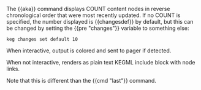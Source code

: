 The {{aka}} command displays COUNT content nodes in reverse chronological order that were most recently updated. If no COUNT is specified, the number displayed is {{changesdef}} by default, but this can be changed by setting the {{pre "changes"}} variable to something else:

    keg changes set default 10

When interactive, output is colored and sent to pager if detected.

When not interactive, renders as plain text KEGML include block with node links.

Note that this is different than the {{cmd "last"}} command.
